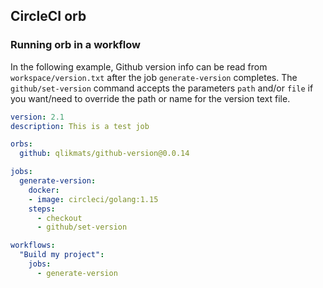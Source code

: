 ## CircleCI orb

### Running orb in a workflow

In the following example, Github version info can be read from `workspace/version.txt` after the job `generate-version` completes. The `github/set-version` command accepts the parameters `path` and/or `file` if you want/need to override the path or name for the version text file.

```yaml
version: 2.1
description: This is a test job

orbs:
  github: qlikmats/github-version@0.0.14

jobs:
  generate-version:
    docker:
    - image: circleci/golang:1.15
    steps:
      - checkout
      - github/set-version

workflows:
  "Build my project":
    jobs:
      - generate-version
```
